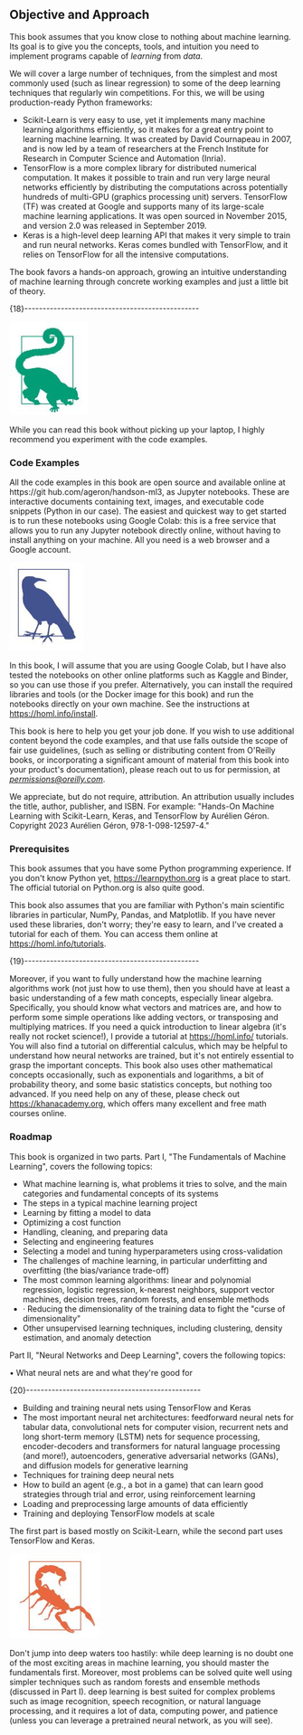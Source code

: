 ## **Objective and Approach**

This book assumes that you know close to nothing about machine learning. Its goal is to give you the concepts, tools, and intuition you need to implement programs capable of *learning* from *data*.

We will cover a large number of techniques, from the simplest and most commonly used (such as linear regression) to some of the deep learning techniques that regularly win competitions. For this, we will be using production-ready Python frameworks:

- Scikit-Learn is very easy to use, yet it implements many machine learning algorithms efficiently, so it makes for a great entry point to learning machine learning. It was created by David Cournapeau in 2007, and is now led by a team of researchers at the French Institute for Research in Computer Science and Automation (Inria).
- TensorFlow is a more complex library for distributed numerical computation. It makes it possible to train and run very large neural networks efficiently by distributing the computations across potentially hundreds of multi-GPU (graphics processing unit) servers. TensorFlow (TF) was created at Google and supports many of its large-scale machine learning applications. It was open sourced in November 2015, and version 2.0 was released in September 2019.
- Keras is a high-level deep learning API that makes it very simple to train and run neural networks. Keras comes bundled with TensorFlow, and it relies on TensorFlow for all the intensive computations.

The book favors a hands-on approach, growing an intuitive understanding of machine learning through concrete working examples and just a little bit of theory.

{18}------------------------------------------------

![](img/_page_18_Picture_0.jpeg)

While you can read this book without picking up your laptop, I highly recommend you experiment with the code examples.

### **Code Examples**

All the code examples in this book are open source and available online at https://git hub.com/ageron/handson-ml3, as Jupyter notebooks. These are interactive documents containing text, images, and executable code snippets (Python in our case). The easiest and quickest way to get started is to run these notebooks using Google Colab: this is a free service that allows you to run any Jupyter notebook directly online, without having to install anything on your machine. All you need is a web browser and a Google account.

![](img/_page_18_Picture_4.jpeg)

In this book, I will assume that you are using Google Colab, but I have also tested the notebooks on other online platforms such as Kaggle and Binder, so you can use those if you prefer. Alternatively, you can install the required libraries and tools (or the Docker image for this book) and run the notebooks directly on your own machine. See the instructions at https://homl.info/install.

This book is here to help you get your job done. If you wish to use additional content beyond the code examples, and that use falls outside the scope of fair use guidelines, (such as selling or distributing content from O'Reilly books, or incorporating a significant amount of material from this book into your product's documentation), please reach out to us for permission, at *permissions@oreilly.com*.

We appreciate, but do not require, attribution. An attribution usually includes the title, author, publisher, and ISBN. For example: "Hands-On Machine Learning with Scikit-Learn, Keras, and TensorFlow by Aurélien Géron. Copyright 2023 Aurélien Géron, 978-1-098-12597-4."

### **Prerequisites**

This book assumes that you have some Python programming experience. If you don't know Python yet, https://learnpython.org is a great place to start. The official tutorial on Python.org is also quite good.

This book also assumes that you are familiar with Python's main scientific libraries in particular, NumPy, Pandas, and Matplotlib. If you have never used these libraries, don't worry; they're easy to learn, and I've created a tutorial for each of them. You can access them online at https://homl.info/tutorials.

{19}------------------------------------------------

Moreover, if you want to fully understand how the machine learning algorithms work (not just how to use them), then you should have at least a basic understanding of a few math concepts, especially linear algebra. Specifically, you should know what vectors and matrices are, and how to perform some simple operations like adding vectors, or transposing and multiplying matrices. If you need a quick introduction to linear algebra (it's really not rocket science!), I provide a tutorial at https://homl.info/ tutorials. You will also find a tutorial on differential calculus, which may be helpful to understand how neural networks are trained, but it's not entirely essential to grasp the important concepts. This book also uses other mathematical concepts occasionally, such as exponentials and logarithms, a bit of probability theory, and some basic statistics concepts, but nothing too advanced. If you need help on any of these, please check out https://khanacademy.org, which offers many excellent and free math courses online.

### Roadmap

This book is organized in two parts. Part I, "The Fundamentals of Machine Learning", covers the following topics:

- What machine learning is, what problems it tries to solve, and the main categories and fundamental concepts of its systems
- The steps in a typical machine learning project
- Learning by fitting a model to data
- Optimizing a cost function
- Handling, cleaning, and preparing data
- Selecting and engineering features
- Selecting a model and tuning hyperparameters using cross-validation
- The challenges of machine learning, in particular underfitting and overfitting (the bias/variance trade-off)
- The most common learning algorithms: linear and polynomial regression, logistic regression, k-nearest neighbors, support vector machines, decision trees, random forests, and ensemble methods
- · Reducing the dimensionality of the training data to fight the "curse of dimensionality"
- Other unsupervised learning techniques, including clustering, density estimation, and anomaly detection

Part II, "Neural Networks and Deep Learning", covers the following topics:

• What neural nets are and what they're good for

{20}------------------------------------------------

- Building and training neural nets using TensorFlow and Keras
- The most important neural net architectures: feedforward neural nets for tabular data, convolutional nets for computer vision, recurrent nets and long short-term memory (LSTM) nets for sequence processing, encoder-decoders and transformers for natural language processing (and more!), autoencoders, generative adversarial networks (GANs), and diffusion models for generative learning
- Techniques for training deep neural nets
- How to build an agent (e.g., a bot in a game) that can learn good strategies through trial and error, using reinforcement learning
- Loading and preprocessing large amounts of data efficiently
- Training and deploying TensorFlow models at scale

The first part is based mostly on Scikit-Learn, while the second part uses TensorFlow and Keras.

![](img/_page_20_Picture_7.jpeg)

Don't jump into deep waters too hastily: while deep learning is no doubt one of the most exciting areas in machine learning, you should master the fundamentals first. Moreover, most problems can be solved quite well using simpler techniques such as random forests and ensemble methods (discussed in Part I). deep learning is best suited for complex problems such as image recognition, speech recognition, or natural language processing, and it requires a lot of data, computing power, and patience (unless you can leverage a pretrained neural network, as you will see).
